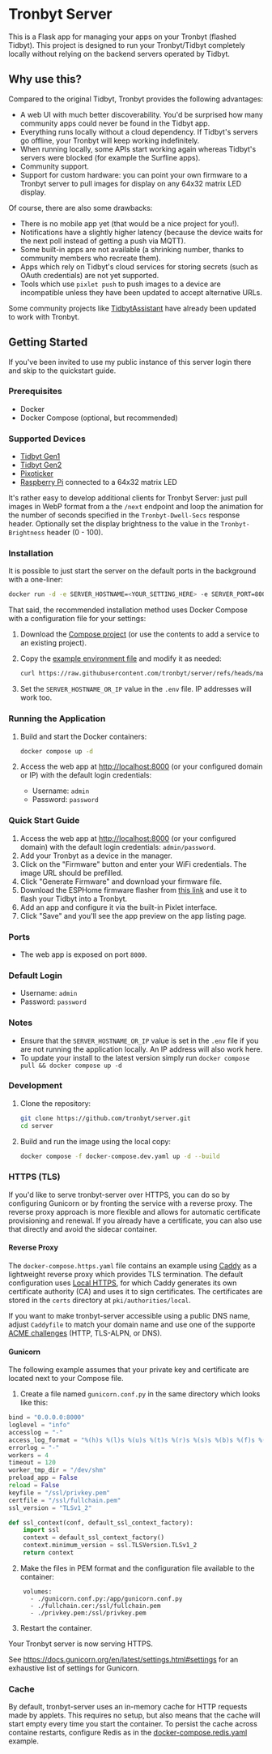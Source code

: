 # Tronbyt Server

This is a Flask app for managing your apps on your Tronbyt (flashed Tidbyt). This project is designed to run your Tronbyt/Tidbyt completely locally without relying on the backend servers operated by Tidbyt.

## Why use this?

Compared to the original Tidbyt, Tronbyt provides the following advantages:

- A web UI with much better discoverability. You'd be surprised how many community apps could never be found in the Tidbyt app.
- Everything runs locally without a cloud dependency. If Tidbyt's servers go offline, your Tronbyt will keep working indefinitely.
- When running locally, some APIs start working again whereas Tidbyt's servers were blocked (for example the Surfline apps).
- Community support.
- Support for custom hardware: you can point your own firmware to a Tronbyt server to pull images for display on any 64x32 matrix LED display.

Of course, there are also some drawbacks:

- There is no mobile app yet (that would be a nice project for you!).
- Notifications have a slightly higher latency (because the device waits for the next poll instead of getting a push via MQTT).
- Some built-in apps are not available (a shrinking number, thanks to community members who recreate them).
- Apps which rely on Tidbyt's cloud services for storing secrets (such as OAuth credentials) are not yet supported.
- Tools which use `pixlet push` to push images to a device are incompatible unless they have been updated to accept alternative URLs.

Some community projects like [TidbytAssistant](https://github.com/savdagod/TidbytAssistant) have already been updated to work with Tronbyt.

## Getting Started

If you've been invited to use my public instance of this server login there and skip to the quickstart guide.

### Prerequisites

- Docker
- Docker Compose (optional, but recommended)

### Supported Devices

- [Tidbyt Gen1](https://tidbyt.com/collections/tidbyt-smart-displays)
- [Tidbyt Gen2](https://tidbyt.com/collections/tidbyt-smart-displays)
- [Pixoticker](https://www.etsy.com/listing/1801658771/pixoticker-live-stock-crypto-forex)
- [Raspberry Pi](https://github.com/tronbyt/tronberry) connected to a 64x32 matrix LED

It's rather easy to develop additional clients for Tronbyt Server: just pull images in WebP format from a the `/next` endpoint and loop the animation for the number of seconds specified in the `Tronbyt-Dwell-Secs` response header. Optionally set the display brightness to the value in the `Tronbyt-Brightness` header (0 - 100).

### Installation

It is possible to just start the server on the default ports in the background with a one-liner:

```sh
docker run -d -e SERVER_HOSTNAME=<YOUR_SETTING_HERE> -e SERVER_PORT=8000 -e PIXLET_RENDER_PORT1=5100 -e PRODUCTION=1 -p 8000:8000 ghcr.io/tronbyt/server
```

That said, the recommended installation method uses Docker Compose with a configuration file for your settings:

1. Download the [Compose project](https://raw.githubusercontent.com/tronbyt/server/refs/heads/main/docker-compose.yaml) (or use the contents to add a service to an existing project).

2. Copy the [example environment file](https://raw.githubusercontent.com/tronbyt/server/refs/heads/main/.env.example) and modify it as needed:

   ```sh
   curl https://raw.githubusercontent.com/tronbyt/server/refs/heads/main/.env.example > .env
   ```

3. Set the `SERVER_HOSTNAME_OR_IP` value in the `.env` file. IP addresses will work too.

### Running the Application

1. Build and start the Docker containers:

   ```sh
   docker compose up -d
   ```

2. Access the web app at [http://localhost:8000](http://localhost:8000) (or your configured domain or IP) with the default login credentials:
   - Username: `admin`
   - Password: `password`

### Quick Start Guide

1. Access the web app at [http://localhost:8000](http://localhost:8000) (or your configured domain) with the default login credentials: `admin/password`.
2. Add your Tronbyt as a device in the manager.
3. Click on the "Firmware" button and enter your WiFi credentials. The image URL should be prefilled.
4. Click "Generate Firmware" and download your firmware file.
5. Download the ESPHome firmware flasher from [this link](https://github.com/esphome/esphome-flasher/releases) and use it to flash your Tidbyt into a Tronbyt.
6. Add an app and configure it via the built-in Pixlet interface.
7. Click "Save" and you'll see the app preview on the app listing page.

### Ports

- The web app is exposed on port `8000`.

### Default Login

- Username: `admin`
- Password: `password`

### Notes

- Ensure that the `SERVER_HOSTNAME_OR_IP` value is set in the `.env` file if you are not running the application locally. An IP address will also work here.
- To update your install to the latest version simply run `docker compose pull && docker compose up -d`

### Development

1. Clone the repository:

   ```sh
   git clone https://github.com/tronbyt/server.git
   cd server
   ```

2. Build and run the image using the local copy:

    ```sh
    docker compose -f docker-compose.dev.yaml up -d --build
    ```

### HTTPS (TLS)

If you'd like to serve tronbyt-server over HTTPS, you can do so by configuring Gunicorn or by fronting the service with a reverse proxy. The reverse proxy approach is more flexible and allows for automatic certificate provisioning and renewal. If you already have a certificate, you can also use that directly and avoid the sidecar container.

#### Reverse Proxy

The `docker-compose.https.yaml` file contains an example using [Caddy](https://caddyserver.com) as a lightweight reverse proxy which provides TLS termination. The default configuration uses [Local HTTPS](https://caddyserver.com/docs/automatic-https#local-https), for which Caddy generates its own certificate authority (CA) and uses it to sign certificates. The certificates are stored in the `certs` directory at `pki/authorities/local`.

If you want to make tronbyt-server accessible using a public DNS name, adjust `Caddyfile` to match your domain name and use one of the supporte [ACME challenges](https://caddyserver.com/docs/automatic-https#acme-challenges) (HTTP, TLS-ALPN, or DNS).

#### Gunicorn

The following example assumes that your private key and certificate are located next to your Compose file.

1. Create a file named `gunicorn.conf.py` in the same directory which looks like this:

```python
bind = "0.0.0.0:8000"
loglevel = "info"
accesslog = "-"
access_log_format = "%(h)s %(l)s %(u)s %(t)s %(r)s %(s)s %(b)s %(f)s %(a)s"
errorlog = "-"
workers = 4
timeout = 120
worker_tmp_dir = "/dev/shm"
preload_app = False
reload = False
keyfile = "/ssl/privkey.pem"
certfile = "/ssl/fullchain.pem"
ssl_version = "TLSv1_2"

def ssl_context(conf, default_ssl_context_factory):
    import ssl
    context = default_ssl_context_factory()
    context.minimum_version = ssl.TLSVersion.TLSv1_2
    return context
```

2. Make the files in PEM format and the configuration file available to the container:

```
    volumes:
      - ./gunicorn.conf.py:/app/gunicorn.conf.py
      - ./fullchain.cer:/ssl/fullchain.pem
      - ./privkey.pem:/ssl/privkey.pem
```

3. Restart the container.

Your Tronbyt server is now serving HTTPS.

See https://docs.gunicorn.org/en/latest/settings.html#settings for an exhaustive list of settings for Gunicorn.

### Cache

By default, tronbyt-server uses an in-memory cache for HTTP requests made by applets. This requires no setup,
but also means that the cache will start empty every time you start the container. To persist the cache across
containe restarts, configure Redis as in the [docker-compose.redis.yaml](docker-compose.redis.yaml) example.
